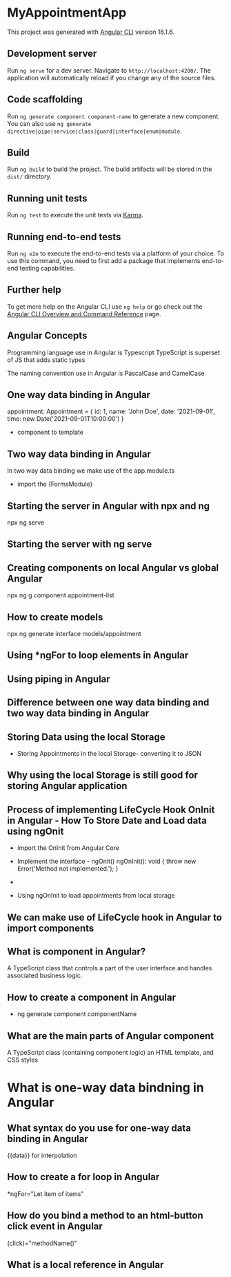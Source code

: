# MyAppointmentApp

This project was generated with [Angular CLI](https://github.com/angular/angular-cli) version 16.1.6.

## Development server

Run `ng serve` for a dev server. Navigate to `http://localhost:4200/`. The application will automatically reload if you change any of the source files.

## Code scaffolding

Run `ng generate component component-name` to generate a new component. You can also use `ng generate directive|pipe|service|class|guard|interface|enum|module`.

## Build

Run `ng build` to build the project. The build artifacts will be stored in the `dist/` directory.

## Running unit tests

Run `ng test` to execute the unit tests via [Karma](https://karma-runner.github.io).

## Running end-to-end tests

Run `ng e2e` to execute the end-to-end tests via a platform of your choice. To use this command, you need to first add a package that implements end-to-end testing capabilities.

## Further help

To get more help on the Angular CLI use `ng help` or go check out the [Angular CLI Overview and Command Reference](https://angular.io/cli) page.




## Angular Concepts

Programming language use in Angular is Typescript
TypeScript is superset of JS that adds static types

The naming convention use in Angular is PascalCase and CamelCase


## One way data binding in Angular

<!-- Add the following code to the AppointmentListComponent class: -->
  appointment: Appointment = {
    id: 1,
    name: 'John Doe',
    date: '2021-09-01',
    time: new Date('2021-09-01T10:00:00')
  }
- component to template
## Two way data binding in Angular

In two way data binding we make use of the app.module.ts
- import the {FormsModule}

## Starting the server in Angular with npx and ng

npx ng serve

## Starting the server with ng serve

## Creating components on local Angular vs global Angular

npx ng g component appointment-list

## How to create models
npx ng generate interface models/appointment


## Using *ngFor to loop elements in Angular
## Using piping in Angular


## Difference between one way data binding and two way data binding in Angular


## Storing Data using the local Storage

- Storing Appointments in the local Storage- converting it to JSON

## Why using the local Storage is still good for storing Angular application

## Process of implementing LifeCycle Hook OnInit in Angular - How To Store Date and Load data using ngOnit

- import the OnInit from Angular Core
- Implement the interface - ngOnit()
 ngOnInit(): void {
    throw new Error('Method not implemented.');
  }
- 

- Using ngOnInit to load appointments from local storage

## We can make use of LifeCycle hook in Angular to import components

## What is component in Angular?

A TypeScript class that controls a part of the user interface and handles associated business logic.


## How to create a component in Angular
- ng generate component componentName

## What are the main parts of Angular component
A TypeScript class (containing component logic) an HTML template, and CSS styles


# What is one-way data bindning in Angular

## What syntax do you use for one-way data binding in Angular
{{data}} for interpolation


## How to create a for loop in Angular

*ngFor="Let item of items"


## How do you bind a method to an html-button click event in Angular
(click)="methodName()"

## What is a local reference in Angular
